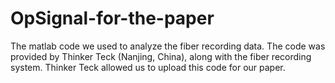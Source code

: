 # OpSignal-for-the-paper
The matlab code we used to analyze the fiber recording data.
The code was provided by Thinker Teck (Nanjing, China), along with the fiber recording system.
Thinker Teck allowed us to upload this code for our paper.
